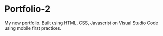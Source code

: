 # Portfolio-2

My new portfolio.  Built using HTML, CSS, Javascript on Visual Studio Code using mobile first practices.
